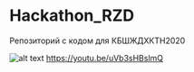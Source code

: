 # Hackathon_RZD
Репозиторий с кодом для КБШЖДХКТН2020

![alt text](https://github.com/VernadskyDanya/Hackathon_RZD/blob/master/docs/Example1.gif)
https://youtu.be/uVb3sHBslmQ
